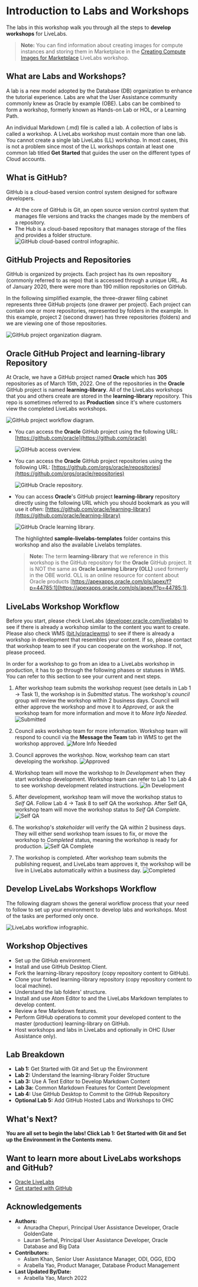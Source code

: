 # Introduction to Labs and Workshops

The labs in this workshop walk you through all the steps to **develop workshops** for LiveLabs.

  > **Note:** You can find information about creating images for compute instances and storing them in Marketplace in the [Creating Compute Images for Marketplace](https://oracle.github.io/learning-library/sample-livelabs-templates/create-labs/labs/workshops/compute/) LiveLabs workshop.

## What are Labs and Workshops?
A lab is a new model adopted by the Database (DB) organization to enhance the tutorial experience. Labs are what the User Assistance community commonly knew as Oracle by example (OBE). Labs can be combined to form a workshop, formerly known as Hands-on Lab or HOL, or a Learning Path.

An individual Markdown (.md) file is called a lab. A collection of labs is called a workshop. A LiveLabs workshop must contain more than one lab. You cannot create a single lab LiveLabs (LL) workshop. In most cases, this is not a problem since most of the LL workshops contain at least one common lab titled **Get Started** that guides the user on the different types of Cloud accounts.

## What is GitHub?
GitHub is a cloud-based version control system designed for software developers.
  * At the core of GitHub is Git, an open source version control system that manages file versions and tracks the changes made by the members of a repository.
  * The Hub is a cloud-based repository that manages storage of the files and provides a folder structure.
  ![GitHub cloud-based control infographic.](./images/git-hub-what-is-github.png " ")

## GitHub Projects and Repositories
GitHub is organized by projects. Each project has its own repository (commonly referred to as repo) that is accessed through a unique URL. As of January 2020, there were more than 190 million repositories on GitHub.

In the following simplified example, the three-drawer filing cabinet represents three GitHub projects (one drawer per project). Each project can contain one or more repositories, represented by folders in the example. In this example, project 2 (second drawer) has three repositories (folders) and we are viewing one of those repositories.

  ![GitHub project organization diagram.](./images/git-hub-projects-repositories.png " ")

## Oracle GitHub Project and learning-library Repository

At Oracle, we have a GitHub project named **Oracle** which has **305** repositories as of March 15th, 2022. One of the repositories in the **Oracle** GitHub project is named **learning-library**. All of the LiveLabs workshops that you and others create are stored in the **learning-library** repository. This repo is sometimes referred to as **Production** since it's where customers view the completed LiveLabs workshops.

![GitHub project workflow diagram.](./images/git-hub-oracle-projects-learning-library.png " ")

+ You can access the **Oracle** GitHub project using the following URL:
  [https://github.com/oracle](https://github.com/oracle)

  ![GitHub access overview.](./images/git-hub-oracle-project.png " ")

+ You can access the **Oracle** GitHub project repositories using the following URL:
  [https://github.com/orgs/oracle/repositories](https://github.com/orgs/oracle/repositories)

  ![GitHub Oracle repository.](./images/git-hub-oracle-repos.png " ")

+ You can access **Oracle**'s GitHub project **learning-library** repository directly using the following URL which you should bookmark as you will use it often:
  [https://github.com/oracle/learning-library](https://github.com/oracle/learning-library)

  ![GitHub Oracle learning library.](./images/git-hub-learning-library.png " ")

  The highlighted **sample-livelabs-templates** folder contains this workshop and also the available Livelabs templates.

  > **Note:** The term **learning-library** that we reference in this workshop is the GitHub repository for the **Oracle** GitHub project. It is NOT the same as **Oracle Learning Library (OLL)** used formerly in the OBE world. OLL is an online resource for content about Oracle products [https://apexapps.oracle.com/pls/apex/f?p=44785:1](https://apexapps.oracle.com/pls/apex/f?p=44785:1).

## LiveLabs Workshop Workflow

Before you start, please check LiveLabs ([developer.oracle.com/livelabs](https://developer.oracle.com/livelabs)) to see if there is already a workshop similar to the content you want to create. Please also check WMS ([bit.ly/oraclewms](https://bit.ly/oraclewms)) to see if there is already a workshop in development that resembles your content. If so, please contact that workshop team to see if you can cooperate on the workshop. If not, please proceed.

In order for a workshop to go from an idea to a LiveLabs workshop in production, it has to go through the following phases or statuses in WMS. You can refer to this section to see your current and next steps.

1. After workshop team submits the workshop request (see details in Lab 1 -> Task 1), the workshop is in *Submitted* status. The workshop's *council* group will review the workshop within 2 business days. Council will either approve the workshop and move it to *Approved*, or ask the workshop team for more information and move it to *More Info Needed*.
  ![Submitted](./images/submitted.png " ")

2. Council asks workshop team for more information. Workshop team will respond to council via the **Message the Team** tab in WMS to get the workshop approved.
  ![More Info Needed](./images/more-info-needed.png " ")

3. Council approves the workshop. Now, workshop team can start developing the workshop.
  ![Approved](./images/approved.png " ")

4. Workshop team will move the workshop to *In Development* when they start workshop development. Workshop team can refer to Lab 1 to Lab 4 to see workshop development related instructions.
  ![In Development](./images/in-development.png " ")

5. After development, workshop team will move the workshop status to *Self QA*. Follow Lab 4 -> Task 8 to self QA the workshop. After Self QA, workshop team will move the workshop status to *Self QA Complete*.
  ![Self QA](./images/self-qa.png " ")

6. The workshop's *stakeholder* will verify the QA within 2 business days. They will either send workshop team issues to fix, or move the workshop to *Completed* status, meaning the workshop is ready for production.
  ![Self QA Complete](./images/self-qa-complete.png " ")

7. The workshop is completed. After workshop team submits the publishing request, and LiveLabs team approves it, the workshop will be live in LiveLabs automatically within a business day.
  ![Completed](./images/completed.png " ")

## Develop LiveLabs Workshops Workflow
The following diagram shows the general workflow process that your need to follow to set up your environment to develop labs and workshops. Most of the tasks are performed only once.

![LiveLabs workflow infographic.](./images/git-hub-workflow-flow-chart.png " ")

## Workshop Objectives
  * Set up the GitHub environment.
  * Install and use GitHub Desktop Client.
  * Fork the learning-library repository (copy repository content to GitHub).
  * Clone your forked learning-library repository (copy repository content to local machine).
  * Understand the lab folders' structure.
  * Install and use Atom Editor to and the LiveLabs Markdown templates to develop content.
  * Review a few Markdown features.
  * Perform GitHub operations to commit your developed content to the master (production) learning-library on GitHub.
  * Host workshops and labs in LiveLabs and optionally in OHC (User Assistance only).

## Lab Breakdown
- **Lab 1:** Get Started with Git and Set up the Environment
- **Lab 2:** Understand the learning-library Folder Structure
- **Lab 3:** Use A Text Editor to Develop Markdown Content
- **Lab 3a:** Common Markdown Features for Content Development
- **Lab 4:** Use GitHub Desktop to Commit to the GitHub Repository
- **Optional Lab 5:** Add GitHub Hosted Labs and Workshops to OHC

## What's Next?

  **You are all set to begin the labs! Click Lab 1: Get Started with Git and Set up the Environment in the Contents menu.**

## Want to learn more about LiveLabs workshops and GitHub?
  * [Oracle LiveLabs](https://apexapps.oracle.com/pls/apex/f?p=133:1)
  * [Get started with GitHub](https://docs.github.com/en/get-started)

## Acknowledgements

* **Authors:**
    * Anuradha Chepuri, Principal User Assistance Developer, Oracle GoldenGate
    * Lauran Serhal, Principal User Assistance Developer, Oracle Database and Big Data
* **Contributors:**
    * Aslam Khan, Senior User Assistance Manager, ODI, OGG, EDQ 
    * Arabella Yao, Product Manager, Database Product Management
* **Last Updated By/Date:**
    * Arabella Yao, March 2022
